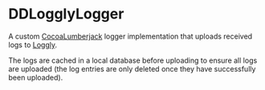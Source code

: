 # DDLogglyLogger

A custom [CocoaLumberjack](https://github.com/CocoaLumberjack/CocoaLumberjack) logger implementation that uploads received logs to [Loggly](https://www.loggly.com/).

The logs are cached in a local database before uploading to ensure all logs are uploaded (the log entries are only deleted once they have successfully been uploaded).